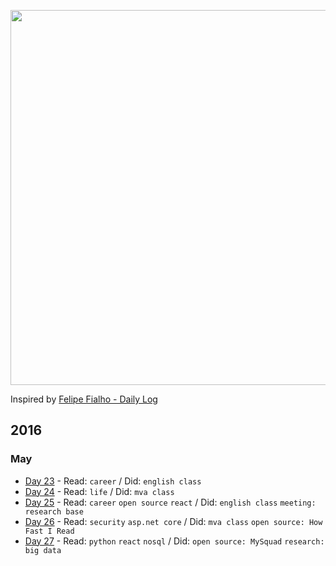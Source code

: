 
<p align="center"><img src="https://66.media.tumblr.com/90a4e19e90f7a077c998fe778a9aa617/tumblr_o7phll4Lzi1vnlnoto1_1280.png" width="600"></p>

Inspired by [Felipe Fialho - Daily Log](//github.com/LFeh/dailylog)

## 2016

### May

- [Day 23](log/2016-05-23.md) - Read: `career` / Did: `english class`
- [Day 24](log/2016-05-24.md) - Read: `life` / Did: `mva class`
- [Day 25](log/2016-05-25.md) - Read: `career` `open source` `react` / Did: `english class` `meeting: research base`
- [Day 26](log/2016-05-26.md) - Read: `security` `asp.net core` / Did: `mva class` `open source: How Fast I Read`
- [Day 27](log/2016-05-27.md) - Read: `python` `react` `nosql` / Did: `open source: MySquad` `research: big data`
